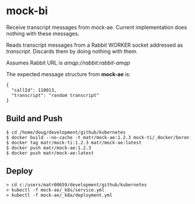 # mock-bi
Receive transcript messages from mock-ae.
Current implementation does nothing with these messages.

Reads transcript  messages from a Rabbit WORKER socket addressed as  _transcript_.
Discards them by doing nothing with them.

Assumes Rabbit URL is _amqp://rabbit:rabbit-amqp_

The expected message structure from __mock-ae__ is:
```
{
  "callId": 110013,
  "transcript": "random transcript"
}
```


## Build and Push
```
$ cd /home/doug/development/github/kubernetes
$ docker build --no-cache -t matr/mock-ae:1.2.3 mock-ti/_docker/boron
$ docker tag matr/mock-ti:1.2.3 matr/mock-ae:latest
$ docker push matr/mock-ae:1.2.3
$ docker push matr/mock-ae:latest
```

## Deploy
```
> cd c:/users/matr00659/development/github/kubernetes
> kubectl -f mock-ae/_k8s/service.yml
> kubectl -f mock-ae/_k8a/deployment.yml
```
